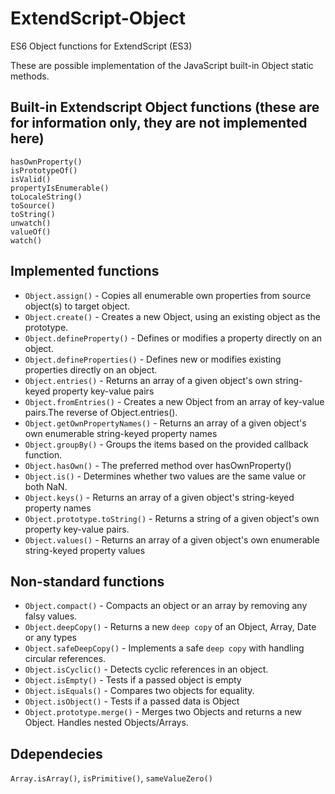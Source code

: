 
# ExtendScript-Object

ES6 Object functions for ExtendScript (ES3)

These are possible implementation of the JavaScript built-in Object static methods.

## Built-in Extendscript Object functions (these are for information only, they are not implemented here)

  `hasOwnProperty()`  
  `isPrototypeOf()`  
  `isValid()`  
  `propertyIsEnumerable()`  
  `toLocaleString()`  
  `toSource()`  
  `toString()`  
  `unwatch()`  
  `valueOf()`  
  `watch()`  

## Implemented functions
  
* `Object.assign()`             - Copies all enumerable own properties from source object(s) to target object.  
* `Object.create()`             - Creates a new Object, using an existing object as the prototype.
* `Object.defineProperty()`     - Defines or modifies a property directly on an object.  
* `Object.defineProperties()`   - Defines new or modifies existing properties directly on an object.  
* `Object.entries()`            - Returns an array of a given object's own string-keyed property key-value pairs  
* `Object.fromEntries()`        - Creates a new Object from an array of key-value pairs.The reverse of Object.entries().  
* `Object.getOwnPropertyNames()` - Returns an array of a given object's own enumerable string-keyed property names  
* `Object.groupBy()`            - Groups the items based on the provided callback function.  
* `Object.hasOwn()`             - The preferred method over hasOwnProperty()  
* `Object.is()`                 - Determines whether two values are the same value or both NaN.  
* `Object.keys()`               - Returns an array of a given object's string-keyed property names
* `Object.prototype.toString()` - Returns a string of a given object's own property key-value pairs.  
* `Object.values()`             - Returns an array of a given object's own enumerable string-keyed property values

## Non-standard functions

* `Object.compact()`          - Compacts an object or an array by removing any falsy values.
* `Object.deepCopy()`           - Returns a new `deep copy` of an Object, Array, Date or any types
* `Object.safeDeepCopy()`       - Implements a safe `deep copy` with handling circular references.
* `Object.isCyclic()`           - Detects cyclic references in an object.
* `Object.isEmpty()`            - Tests if a passed object is empty
* `Object.isEquals()`           - Compares two objects for equality.
* `Object.isObject()`           - Tests if a passed data is Object
* `Object.prototype.merge()`    - Merges two Objects and returns a new Object. Handles nested Objects/Arrays.

## Ddependecies

`Array.isArray()`, `isPrimitive()`, `sameValueZero()`
